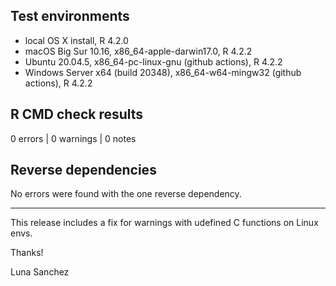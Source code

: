 ## Test environments

* local OS X install, R 4.2.0
* macOS Big Sur 10.16, x86_64-apple-darwin17.0, R 4.2.2
* Ubuntu 20.04.5, x86_64-pc-linux-gnu (github actions), R 4.2.2
* Windows Server x64 (build 20348), x86_64-w64-mingw32 (github actions), R 4.2.2

## R CMD check results

0 errors | 0 warnings | 0 notes

## Reverse dependencies

No errors were found with the one reverse dependency.

--------

This release includes a fix for warnings with udefined C functions on Linux envs.

Thanks!

Luna Sanchez
